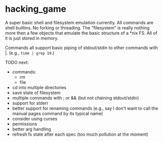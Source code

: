 # hacking_game

A super basic shell and filesystem emulation currently. All commands are shell builtins. No forking or threading. The "filesystem" is really nothing more then a few objects that emulate the basic structure of a *nix FS. All of it is just stored in memory.

Commands all support basic piping of stdout/stdin to other commands with |. (e.g., `time | grep 19`.)

TODO next:
- commands:
    - rm
    - file
- cd into multiple directories
- save state of filesystem
- multiple commands with ; or && (but not chaining stdout/stdin)
- support for stderr
- better support for renaming commands (e.g., say I don't want to call the manual pages command by its typical name)
- consider using curses
- permissions
- better arg handling
- refresh fs state after each spec (too much pollution at the moment)
